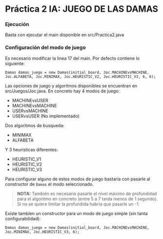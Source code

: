 # Práctica 2 IA: JUEGO DE LAS DAMAS

### Ejecución
Basta con ejecutar el main disponible en src/Practica2.java

### Configuración del modo de juego
Es necesario modificar la linea 17 del main. Por defecto contiene lo siguiente:
```
Damas damas_juego = new Damas(initial_board, Joc.MACHINEvsMACHINE, Joc.ALFABETA, Joc.MINIMAX, Joc.HEURISTIC_V2, Joc.HEURISTIC_V3, 6, 6);
``` 
Las opciones de juego y algoritmos disponibles se encuentran en src/Juegos/Joc.java. En concreto hay 4 modos de juego:
* MACHINEvsUSER
* MACHINEvsMACHINE
* USERvsMACHINE
* USERvsUSER (No implementado)

Dos algoritmos de busqueda:
* MINIMAX
* ALFABETA

Y 3 heurísticas diferentes:
* HEURISTIC_V1
* HEURISTIC_V2
* HEURISTIC_V3

Para configurar alguno de estos modos de juego bastaría con pasarle al constructor de ```Damas``` el modo seleccionado.

> **NOTA:** También es necesario pasarle el nivel máximo de profundidad para el algoritmo en concreto (entre 5 a 7 tarda menos de 1 segundo). Si no se quiere limitar la profundida habría que pasarle un -1.

Existe tambíen un constructor para un modo de juego simple (sin tanta configurabilidad):
```
Damas damas_juego = new Damas(initial_board, Joc.MACHINEvsMACHINE, Joc.MINIMAX, Joc.HEURISTIC_V3, 6);
```

